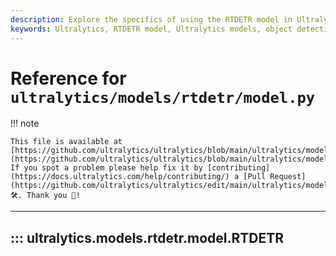 ```yaml
---
description: Explore the specifics of using the RTDETR model in Ultralytics. Detailed documentation layered with explanations and examples.
keywords: Ultralytics, RTDETR model, Ultralytics models, object detection, Ultralytics documentation
---
```


# Reference for `ultralytics/models/rtdetr/model.py`

!!! note

    This file is available at [https://github.com/ultralytics/ultralytics/blob/main/ultralytics/models/rtdetr/model.py](https://github.com/ultralytics/ultralytics/blob/main/ultralytics/models/rtdetr/model.py). If you spot a problem please help fix it by [contributing](https://docs.ultralytics.com/help/contributing/) a [Pull Request](https://github.com/ultralytics/ultralytics/edit/main/ultralytics/models/rtdetr/model.py) 🛠️. Thank you 🙏!

---
## ::: ultralytics.models.rtdetr.model.RTDETR
<br><br>
